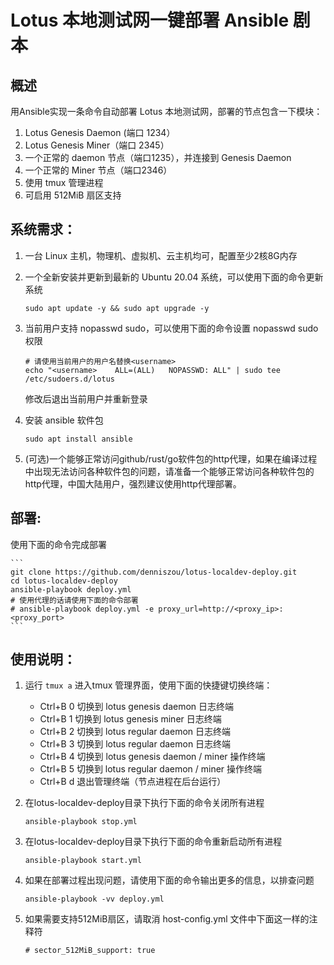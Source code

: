 # Lotus 本地测试网一键部署 Ansible 剧本
## 概述
用Ansible实现一条命令自动部署 Lotus 本地测试网，部署的节点包含一下模块：
1. Lotus Genesis Daemon (端口 1234）
2. Lotus Genesis Miner（端口 2345）
3. 一个正常的 daemon 节点（端口1235），并连接到 Genesis Daemon
4. 一个正常的 Miner 节点（端口2346）
5. 使用 tmux 管理进程
6. 可启用 512MiB 扇区支持


## 系统需求：
1. 一台 Linux 主机，物理机、虚拟机、云主机均可，配置至少2核8G内存
2. 一个全新安装并更新到最新的 Ubuntu 20.04 系统，可以使用下面的命令更新系统
    ```
    sudo apt update -y && sudo apt upgrade -y
    ```

3. 当前用户支持 nopasswd sudo，可以使用下面的命令设置 nopasswd sudo 权限
    ```
    # 请使用当前用户的用户名替换<username>
    echo "<username> 	ALL=(ALL)	NOPASSWD: ALL" | sudo tee /etc/sudoers.d/lotus
    ```
    修改后退出当前用户并重新登录
4. 安装 ansible 软件包
    ```
    sudo apt install ansible
    ```
5. (可选)一个能够正常访问github/rust/go软件包的http代理，如果在编译过程中出现无法访问各种软件包的问题，请准备一个能够正常访问各种软件包的http代理，中国大陆用户，强烈建议使用http代理部署。


## 部署:
使用下面的命令完成部署

    ```
    git clone https://github.com/denniszou/lotus-localdev-deploy.git
    cd lotus-localdev-deploy
    ansible-playbook deploy.yml
    # 使用代理的话请使用下面的命令部署
    # ansible-playbook deploy.yml -e proxy_url=http://<proxy_ip>:<proxy_port>
    ```

## 使用说明：
1. 运行 ```tmux a``` 进入tmux 管理界面，使用下面的快捷键切换终端：

    * Ctrl+B 0 切换到 lotus genesis daemon 日志终端
    * Ctrl+B 1 切换到 lotus genesis miner 日志终端
    * Ctrl+B 2 切换到 lotus regular daemon 日志终端
    * Ctrl+B 3 切换到 lotus regular daemon 日志终端
    * Ctrl+B 4 切换到 lotus genesis daemon / miner 操作终端
    * Ctrl+B 5 切换到 lotus regular daemon / miner 操作终端
    * Ctrl+B d 退出管理终端（节点进程在后台运行）

2. 在lotus-localdev-deploy目录下执行下面的命令关闭所有进程
   ```
   ansible-playbook stop.yml
   ``` 

3. 在lotus-localdev-deploy目录下执行下面的命令重新启动所有进程
   ```
   ansible-playbook start.yml
   ``` 

4. 如果在部署过程出现问题，请使用下面的命令输出更多的信息，以排查问题
   ```
   ansible-playbook -vv deploy.yml
   ```

5. 如果需要支持512MiB扇区，请取消 host-config.yml 文件中下面这一样的注释符
    ```
    # sector_512MiB_support: true
    ```
